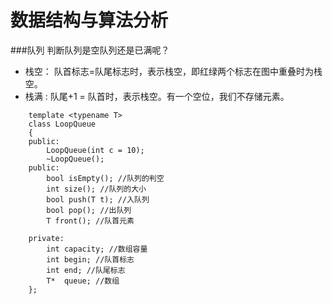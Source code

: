 数据结构与算法分析
====
###队列
判断队列是空队列还是已满呢？     

* 栈空： 队首标志=队尾标志时，表示栈空，即红绿两个标志在图中重叠时为栈空。
* 栈满 : 队尾+1 = 队首时，表示栈空。有一个空位，我们不存储元素。
```
	template <typename T>
	class LoopQueue
	{
	public:
		LoopQueue(int c = 10);
		~LoopQueue();
	public:
		bool isEmpty(); //队列的判空
		int size(); //队列的大小
		bool push(T t); //入队列
		bool pop(); //出队列
		T front(); //队首元素
	 
	private:
		int capacity; //数组容量
		int begin; //队首标志
		int end; //队尾标志
		T*  queue; //数组
	};
```